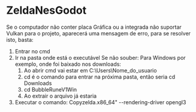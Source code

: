 # ZeldaNesGodot
Se o computador não conter placa Gráfica ou a integrada não suportar Vulkan para o projeto, aparecerá uma mensagem de erro, para se resolver isto, basta:

1. Entrar no cmd
2. Ir na pasta onde está o executável
	Se não souber: Para Windows por exemplo, onde foi baixado nos downloads:
	1. Ao abrir cmd vai estar em C:\Users\Nome_do_usuario
	2. cd é o comando para entrar na próxima pasta, então seria cd Downloads 
	3. cd BubbleRuneV1Win
	3. Ao extrair o arquivo já estaria
3. Executar o comando: Copyzelda.x86_64" --rendering-driver opengl3
